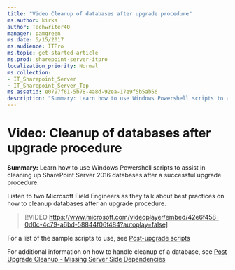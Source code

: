 ```yaml
---
title: "Video Cleanup of databases after upgrade procedure"
ms.author: kirks
author: Techwriter40
manager: pamgreen
ms.date: 5/15/2017
ms.audience: ITPro
ms.topic: get-started-article
ms.prod: sharepoint-server-itpro
localization_priority: Normal
ms.collection:
- IT_Sharepoint_Server
- IT_Sharepoint_Server_Top
ms.assetid: e0797f61-5b78-4a8d-92ea-17e9f5b5ab56
description: "Summary: Learn how to use Windows Powershell scripts to assist in cleaning up SharePoint Server 2016 databases after a successful upgrade procedure."
---
```


# Video: Cleanup of databases after upgrade procedure

 **Summary:** Learn how to use Windows Powershell scripts to assist in cleaning up SharePoint Server 2016 databases after a successful upgrade procedure. 
  
Listen to two Microsoft Field Engineers as they talk about best practices on how to cleanup databases after an upgrade procedure. 
  
> [!VIDEO https://www.microsoft.com/videoplayer/embed/42e6f458-0d0c-4c79-a6bd-58844f06f484?autoplay=false]

For a list of the sample scripts to use, see [Post-upgrade scripts](https://gallery.technet.microsoft.com/sharepoint/Post-Upgrade-Cleanup-35099a7a)
  
For additional information on how to handle cleanup of a database, see [Post Upgrade Cleanup - Missing Server Side Dependencies](https://blogs.technet.microsoft.com/dawiese/2017/05/09/post-upgrade-cleanup-missing-server-side-dependencies/)
  

